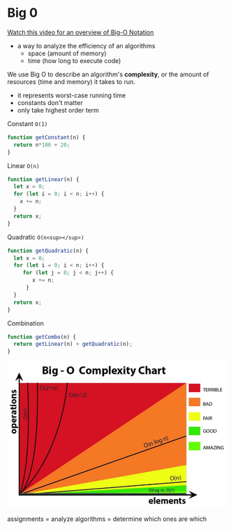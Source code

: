# Big 0

[Watch this video for an overview of Big-O Notation](https://www.youtube.com/watch?v=__vX2sjlpXU)

* a way to analyze the efficiency of an algorithms
  * space (amount of memory)
  * time (how long to execute code)

We use Big O to describe an algorithm's **complexity**, or the amount of resources (time and memory) it takes to run.



* it represents worst-case running time
* constants don't matter
* only take highest order term

Constant `O(1)`
```javascript
function getConstant(n) {
  return n*100 + 20;
}
```

Linear `O(n)`
```javascript
function getLinear(n) {
  let x = 0;
  for (let i = 0; i < n; i++) {
    x += n;
  }
  return x;
}
```

Quadratic `O(n<sup></sup>)`
```javascript
function getQuadratic(n) {
  let x = 0;
  for (let i = 0; i < n; i++) {
     for (let j = 0; j < n; j++) {
        x += n;
      }
  }
  return x;
}
```

Combination

```javascript
function getCombo(n) {
  return getLinear(n) + getQuadratic(n);
}
```

![big o](big0.jpeg)


assignments
= analyze algorithms
= determine which ones are which
